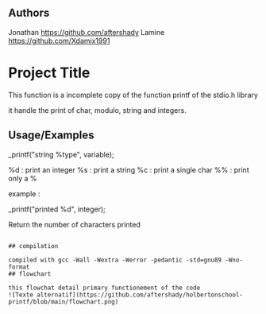 
## Authors


Jonathan
https://github.com/aftershady
Lamine
https://github.com/Xdamix1991

# Project Title

This function is a incomplete copy of the function printf of the stdio.h library

it handle the print of char, modulo, string and integers.
## Usage/Examples

_printf("string %type", variable);

%d : print an integer
%s : print a string
%c : print a single char
%% : print only a %

example :

_printf("printed %d", integer);

Return the number of characters printed
```

## compilation

compiled with gcc -Wall -Wextra -Werror -pedantic -std=gnu89 -Wno-format
## flowchart

this flowchat detail primary functionement of the code
![Texte alternatif](https://github.com/aftershady/holbertonschool-printf/blob/main/flowchart.png)
